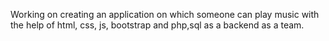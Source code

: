 Working on creating an application on which someone can play music with the help of html, css, js, bootstrap and php,sql as a backend as a team.
